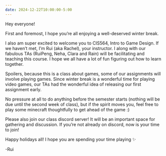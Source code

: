 ```yaml
---
date: 2024-12-22T10:00:00-5:00
---
```

Hey everyone!

First and foremost, I hope you’re all enjoying a well-deserved winter break.

I also am super excited to welcome you to CIS564, Intro to Game Design. If we haven’t met, I’m Rui (aka Rachel), your instructor. I along with our fabulous TAs (RuiPeng, Neha, Clara and Rain) will be facilitating and teaching this course. I hope we all have a lot of fun figuring out how to learn together.

Spoilers, because this is a class about games, some of our assignments will involve playing games. Since winter break is a wonderful time for playing video games, our TAs had the wonderful idea of releasing our first assignment early. 

No pressure at all to do anything before the semester starts (nothing will be due until the second week of class), but if the spirit moves you, feel free to play some minecraft thoughtfully to get ahead of the game :)

Please also join our class discord server! It will be an important space for gathering and discussion. If you’re not already on discord, now is your time to join!

Happy holidays all! I hope you are spending your time playing ✨

-Rui
